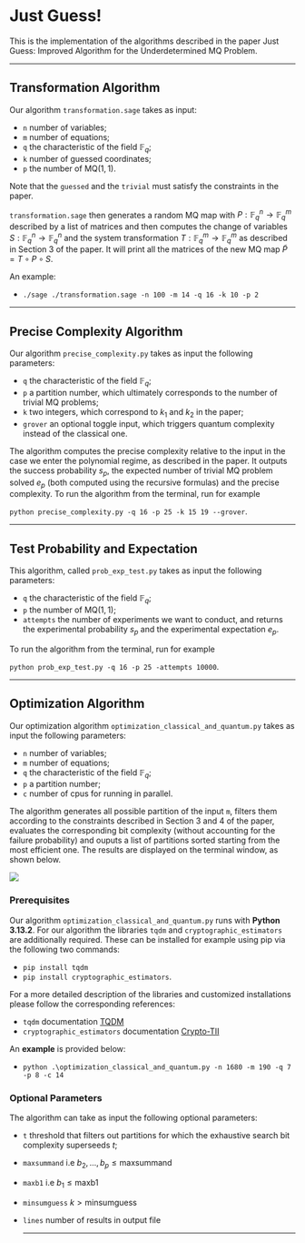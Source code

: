 # Just Guess!
This is the implementation of the algorithms described in the paper Just Guess: Improved Algorithm for the Underdetermined MQ Problem.
***

## Transformation Algorithm

Our algorithm `transformation.sage` takes as input:
- `n` number of variables;
- `m` number of equations;
- `q` the characteristic of the field $\mathbb{F}_q$;
- `k` number of guessed coordinates;
- `p` the number of MQ$(1,1)$. 

Note that the `guessed` and the `trivial` must satisfy the constraints in the paper.

`transformation.sage` then generates a random MQ map with $P:\mathbb{F}^n_q\rightarrow\mathbb{F}^m_q$ described by a list of matrices and then computes the change of variables $S:\mathbb{F}^n_q\rightarrow\mathbb{F}^n_q$ and the system transformation $T:\mathbb{F}^m_q\rightarrow\mathbb{F}^m_q$ as described in Section 3 of the paper.
It will print all the matrices of the new MQ map $\tilde P = T\circ P\circ S$.

An example:

- `./sage ./transformation.sage -n 100 -m 14 -q 16 -k 10 -p 2`
  
***

## Precise Complexity Algorithm

Our algorithm `precise_complexity.py` takes as input the following parameters:
- `q` the characteristic of the field $\mathbb{F}_q$;
- `p` a partition number, which ultimately corresponds to the number of trivial MQ problems;
- `k` two integers, which correspond to $k_1$ and $k_2$ in the paper;
- `grover` an optional toggle input, which triggers quantum complexity instead of the classical one.

The algorithm computes the precise complexity relative to the input in the case we enter the polynomial regime, as described in the paper. It outputs the success probability $s_p$, the expected number of trivial MQ problem solved $e_p$ (both computed using the recursive formulas) and the precise complexity.
To run the algorithm from the terminal, run for example

`python precise_complexity.py -q 16 -p 25 -k 15 19 --grover`.

***

## Test Probability and Expectation

This algorithm, called `prob_exp_test.py` takes as input the following parameters:
- `q` the characteristic of the field $\mathbb{F}_q$;
- `p` the number of MQ$(1,1)$;
- `attempts` the number of experiments we want to conduct,
and returns the experimental probability $s_p$ and the experimental expectation $e_p$.

To run the algorithm from the terminal, run for example

`python prob_exp_test.py -q 16 -p 25 -attempts 10000`.

***

## Optimization Algorithm

Our optimization algorithm `optimization_classical_and_quantum.py` takes as input the following parameters:
- `n` number of variables;
- `m` number of equations;
- `q` the characteristic of the field $\mathbb{F}_q$;
- `p` a partition number;
- `c` number of cpus for running in parallel.

The algorithm generates all possible partition of the input `m`, filters them according to the constraints described in Section 3 and 4 of the paper, evaluates the corresponding bit complexity (without accounting for the failure probability) and ouputs a list of partitions sorted starting from the most efficient one. The results are displayed on the terminal window, as shown below.

![](example_output_optimization.png)

### Prerequisites

Our algorithm `optimization_classical_and_quantum.py` runs with **Python 3.13.2**. For our algorithm the libraries `tqdm` and `cryptographic_estimators` are additionally required. These can be installed for example using pip via the following two commands:
- `pip install tqdm`
- `pip install cryptographic_estimators`. 

For a more detailed description of the libraries and customized installations please follow the corresponding references:
- `tqdm` documentation [TQDM](https://tqdm.github.io/)
- `cryptographic_estimators` documentation [Crypto-TII](https://github.com/Crypto-TII/CryptographicEstimators)

An **example** is provided below:

- `python .\optimization_classical_and_quantum.py -n 1680 -m 190 -q 7 -p 8 -c 14`

### Optional Parameters

The algorithm can take as input the following optional parameters:
- `t` threshold that filters out partitions for which the exhaustive search bit complexity superseeds $t$;
- `maxsummand` i.e $b_{2},...,b_{p} \leq \text{maxsummand}$
- `maxb1` i.e $b_1 \leq \text{maxb1}$
- `minsumguess` $k \gt \text{minsumguess}$
- `lines` number of results in output file

  ***
